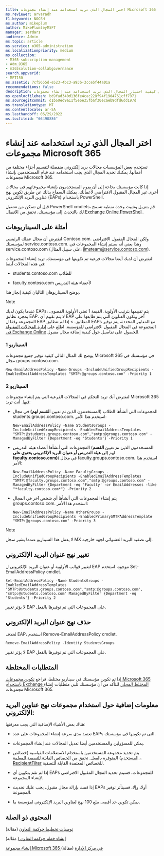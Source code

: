 ```yaml
---
title: اختر المجال الذي تريد استخدامه عند إنشاء مجموعات Microsoft 365
ms.reviewer: arvaradh
f1.keywords: NOCSH
ms.author: mikeplum
author: MikePlumleyMSFT
manager: serdars
audience: Admin
ms.topic: article
ms.service: o365-administration
ms.localizationpriority: medium
ms.collection:
- M365-subscription-management
- Adm_O365
- m365solution-collabgovernance
search.appverid:
- MET150
ms.assetid: 7cf5655d-e523-4bc3-a93b-3ccebf44a01a
recommendations: false
description: تعرف على كيفية اختيار المجال الذي تريد استخدامه عند إنشاء مجموعات Microsoft 365 عن طريق تكوين نهج عناوين البريد الإلكتروني باستخدام PowerShell.
ms.openlocfilehash: bd9fad340d136fe4cac228f94f1904761cff7071
ms.sourcegitcommit: d1b60ed9a11f5e6e35fbaf30ecaeb9dfd6dd197d
ms.translationtype: MT
ms.contentlocale: ar-SA
ms.lasthandoff: 06/29/2022
ms.locfileid: "66490886"
---
```

# <a name="choose-the-domain-to-use-when-creating-microsoft-365-groups"></a>اختر المجال الذي تريد استخدامه عند إنشاء مجموعات Microsoft 365

تستخدم بعض المؤسسات مجالات بريد إلكتروني منفصلة لتقسيم أجزاء مختلفة من أعمالها. يمكنك تحديد المجال الذي يجب استخدامه عند قيام المستخدمين بإنشاء مجموعات Microsoft 365.
  
إذا كانت مؤسستك بحاجة إلى أن يقوم المستخدمون بإنشاء مجموعاتهم في مجالات أخرى غير المجال المقبول الافتراضي لأعمالك، يمكنك السماح بذلك عن طريق تكوين نهج عناوين البريد الإلكتروني (EAPs) باستخدام PowerShell.

قبل أن تتمكن من تشغيل PowerShell cmdlets، قم بتنزيل وتثبيت وحدة نمطية تسمح لك بالتحدث إلى مؤسستك. تحقق من [الاتصال Exchange Online PowerShell](/powershell/exchange/connect-to-exchange-online-powershell).

## <a name="example-scenarios"></a>أمثلة على السيناريوهات

لنفترض أن مجال عملك الرئيسي Contoso.com. ولكن المجال المقبول الافتراضي لمؤسستك service.contoso.com. وهذا يعني أنه سيتم إنشاء المجموعات في service.contoso.com (على سبيل المثال، jimsteam@service.contoso.com).
  
لنفترض أن لديك أيضا مجالات فرعية تم تكوينها في مؤسستك. تريد إنشاء المجموعات في هذه المجالات أيضا:
  
- students.contoso.com للطلاب
    
- faculty.contoso.com لأعضاء هيئة التدريس
    
يوضح السيناريوهان التاليان كيفية إنجاز هذا.

> [!NOTE]
> عندما يكون لديك EAPs، يتم تقييمها بترتيب الأولوية. القيمة 1 تعني الأولوية القصوى. بمجرد تطابق EAP، لا يتم تقييم أي EAP آخر وتكون العناوين التي يتم طابعها على المجموعة وفقا ل EAP المطابق. > إذا لم تتطابق EAPs مع المعايير المحددة، يتم توفير المجموعة في المجال المقبول الافتراضي للمؤسسة. اطلع على [إدارة المجالات المقبولة في Exchange Online](/exchange/mail-flow-best-practices/manage-accepted-domains/manage-accepted-domains) للحصول على تفاصيل حول كيفية إضافة مجال مقبول.
  
### <a name="scenario-1"></a>السيناريو 1

يوضح لك المثال التالي كيفية توفير جميع مجموعات Microsoft 365 في مؤسستك في مجال groups.contoso.com.
  
```
New-EmailAddressPolicy -Name Groups -IncludeUnifiedGroupRecipients -EnabledEmailAddressTemplates "SMTP:@groups.contoso.com" -Priority 1
```

### <a name="scenario-2"></a>السيناريو 2

لنفترض أنك تريد التحكم في المجالات الفرعية التي يتم إنشاء مجموعات Microsoft 365 فيها. أنت تريد:
  
- المجموعات التي أنشأها الطلاب (المستخدمون الذين تم تعيين **القسم** **لهم)** في مجال students.groups.contoso.com. استخدم هذا الأمر:
    
  ```
  New-EmailAddressPolicy -Name StudentsGroups -IncludeUnifiedGroupRecipients -EnabledEmailAddressTemplates "SMTP:@students.groups.contoso.com","smtp:@groups.contoso.com" -ManagedByFilter {Department -eq 'Students'} -Priority 1
  ```

- المجموعات التي أنشأها أعضاء هيئة التدريس (المستخدمون الذين تم تعيين **القسم** لهم إلى **هيئة التدريس أو عنوان البريد الإلكتروني يحتوي على faculty.contoso.com)**) في مجال faculty.groups.contoso.com. استخدم هذا الأمر:
    
  ```
  New-EmailAddressPolicy -Name FacultyGroups -IncludeUnifiedGroupRecipients -EnabledEmailAddressTemplates "SMTP:@faculty.groups.contoso.com","smtp:@groups.contoso.com" -ManagedByFilter {Department -eq 'Faculty' -or EmailAddresses -like "*faculty.contoso.com*"} -Priority 2
  ```

- يتم إنشاء المجموعات التي أنشأها أي شخص آخر في المجال groups.contoso.com. استخدم هذا الأمر:
    
  ```
  New-EmailAddressPolicy -Name OtherGroups -IncludeUnifiedGroupRecipients -EnabledPrimarySMTPAddressTemplate "SMTP:@groups.contoso.com" -Priority 3
  ```
> [!NOTE]
> لا يعمل هذا السيناريو عندما يشير سجل MX إلى تصفية البريد العشوائي لجهة خارجية.
 
## <a name="change-email-address-policies"></a>تغيير نهج عنوان البريد الإلكتروني

لتغيير قوالب الأولوية أو عنوان البريد الإلكتروني ل EAP موجود، استخدم Set-EmailAddressPolicy cmdlet.
  
```
Set-EmailAddressPolicy -Name StudentsGroups -EnabledEmailAddressTemplates "SMTP:@students.groups.contoso.com","smtp:@groups.contoso.com", "smtp:@students.contoso.com" ManagedByFilter {Department -eq 'Students'} -Priority 2

```

لا يؤثر تغيير EAP على المجموعات التي تم توفيرها بالفعل.
  
## <a name="delete-email-address-policies"></a>حذف نهج عنوان البريد الإلكتروني

لحذف EAP، استخدم Remove-EmailAddressPolicy cmdlet.
  
```
Remove-EmailAddressPolicy -Identity StudentsGroups
```

لا يؤثر تغيير EAP على المجموعات التي تم توفيرها بالفعل.
  
## <a name="hybrid-requirements"></a>المتطلبات المختلطة

إذا تم تكوين مؤسستك في سيناريو مختلط، فراجع [تكوين مجموعات Microsoft 365 باستخدام Exchange المختلط المحلي](/exchange/hybrid-deployment/set-up-microsoft-365-groups) للتأكد من أن مؤسستك تلبي متطلبات إنشاء مجموعات Microsoft 365. 
  
## <a name="additional-info-about-using-email-address-policies-groups"></a>معلومات إضافية حول استخدام مجموعات نهج عناوين البريد الإلكتروني:

هناك بعض الأشياء الإضافية التي يجب معرفتها:
  
- تعتمد مدى سرعة إنشاء المجموعات على عدد EAPs التي تم تكوينها في مؤسستك.
    
- يمكن للمسؤولين والمستخدمين أيضا تعديل المجالات عند إنشاء المجموعات.
    
- يتم تحديد مجموعة المستخدمين باستخدام الاستعلامات القياسية (خصائص المستخدم) المتوفرة بالفعل. تحقق من [الخصائص القابلة للتصفية للمعلمة -RecipientFilter](/powershell/exchange/recipientfilter-properties) للخصائص المعتمدة القابلة للتصفية. 
    
- إذا لم تقم بتكوين أي EAPs للمجموعات، فسيتم تحديد المجال المقبول الافتراضي لإنشاء المجموعة.
    
- إذا قمت بإزالة مجال مقبول، يجب عليك تحديث EAPs أولا، وإلا، فسيتأثر توفير المجموعة.
    
- يمكن تكوين حد أقصى يبلغ 100 نهج لعناوين البريد الإلكتروني لمؤسسة ما.
    
## <a name="related-content"></a>المحتوى ذو الصلة

[توصيات تخطيط حوكمة التعاون](collaboration-governance-overview.md#collaboration-governance-planning-recommendations) (مقالة)

[إنشاء خطة حوكمة التعاون (](collaboration-governance-first.md) مقالة)

[إنشاء مجموعة Microsoft 365 في مركز الإدارة](../admin/create-groups/create-groups.md) (مقالة)
